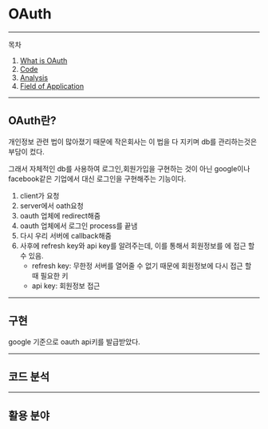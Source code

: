 # OAuth

---
목차
1. [What is OAuth](#OAuth란?)
2. [Code](#구현)
3. [Analysis](#코드-분석)
4. [Field of Application](#활용-분야)

___
## OAuth란?
개인정보 관련 법이 많아졌기 때문에 작은회사는 이 법을 다 지키며 db를 관리하는것은 부담이 컸다.

그래서 
자체적인 db를 사용하여 로그인,회원가입을 구현하는 것이 아닌
google이나 facebook같은 기업에서 대신 로그인을 구현해주는 기능이다. 



1. client가 요청
2. server에서 oath요청
3. oauth 업체에 redirect해줌
4. oauth 업체에서 로그인 process를 끝냄
5. 다시 우리 서버에 callback해줌
6. 사후에 refresh key와 api key를 알려주는데, 이를 통해서 회원정보를 에 접근 할 수 있음.
    - refresh key: 무한정 서버를 열어줄 수 없기 때문에 회원정보에 다시 접근 할 때 필요한 키
    - api key: 회원정보 접근
___
## 구현
google 기준으로 oauth api키를 발급받았다.
___
## 코드 분석




___
## 활용 분야

